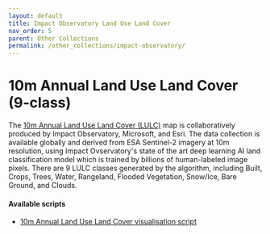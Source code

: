 ```yaml
---
layout: default
title: Impact Observatory Land Use Land Cover
nav_order: 5
parent: Other Collections
permalink: /other_collections/impact-observatory/
---
```


# 10m Annual Land Use Land Cover (9-class)
  The [10m Annual Land Use Land Cover (LULC)](https://www.impactobservatory.com/maps-for-good/) map is collaboratively produced by Impact Observatory, Microsoft, and Esri.
  The data collection is available globally and derived from ESA Sentinel-2 imagery at 10m resolution, using Impact Ovservatory's state of the art deep learning AI land classification model which is trained by billions of human-labeled image pixels.
  There are 9 LULC classes generated by the algorithm, including Built, Crops, Trees, Water, Rangeland, Flooded Vegetation, Snow/Ice, Bare Ground, and Clouds.

#### Available scripts
  - [10m Annual Land Use Land Cover visualisation script](/other_collections/impact-observatory/impact-observatory-lulc)

